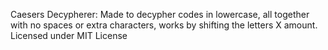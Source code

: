 Caesers Decypherer: Made to decypher codes in lowercase, all together with no spaces or extra characters, works by shifting the letters X amount.
Licensed under MIT License
